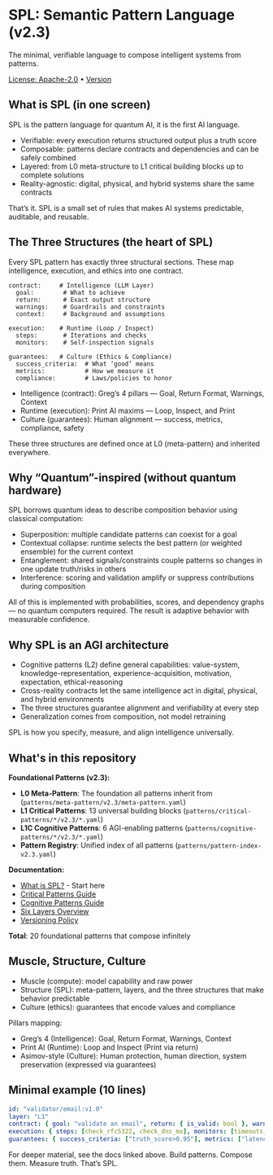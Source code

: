 # SPL: Semantic Pattern Language (v2.3)

The minimal, verifiable language to compose intelligent systems from patterns.

[License: Apache-2.0](LICENSE) • [Version](VERSION)

## What is SPL (in one screen)

SPL is the pattern language for quantum AI, it is the first AI language.

- Verifiable: every execution returns structured output plus a truth score
- Composable: patterns declare contracts and dependencies and can be safely combined
- Layered: from L0 meta-structure to L1 critical building blocks up to complete solutions
- Reality-agnostic: digital, physical, and hybrid systems share the same contracts

That’s it. SPL is a small set of rules that makes AI systems predictable, auditable, and reusable.

## The Three Structures (the heart of SPL)

Every SPL pattern has exactly three structural sections. These map intelligence, execution, and ethics into one contract.

```
contract:     # Intelligence (LLM Layer)
  goal:        # What to achieve
  return:      # Exact output structure
  warnings:    # Guardrails and constraints
  context:     # Background and assumptions

execution:    # Runtime (Loop / Inspect)
  steps:       # Iterations and checks
  monitors:    # Self-inspection signals

guarantees:   # Culture (Ethics & Compliance)
  success_criteria:  # What ‘good’ means
  metrics:           # How we measure it
  compliance:        # Laws/policies to honor
```

- Intelligence (contract): Greg’s 4 pillars — Goal, Return Format, Warnings, Context
- Runtime (execution): Print AI maxims — Loop, Inspect, and Print
- Culture (guarantees): Human alignment — success, metrics, compliance, safety

These three structures are defined once at L0 (meta-pattern) and inherited everywhere.

## Why “Quantum”-inspired (without quantum hardware)

SPL borrows quantum ideas to describe composition behavior using classical computation:

- Superposition: multiple candidate patterns can coexist for a goal
- Contextual collapse: runtime selects the best pattern (or weighted ensemble) for the current context
- Entanglement: shared signals/constraints couple patterns so changes in one update truth/risks in others
- Interference: scoring and validation amplify or suppress contributions during composition

All of this is implemented with probabilities, scores, and dependency graphs — no quantum computers required. The result is adaptive behavior with measurable confidence.

## Why SPL is an AGI architecture

- Cognitive patterns (L2) define general capabilities: value-system, knowledge-representation, experience-acquisition, motivation, expectation, ethical-reasoning
- Cross-reality contracts let the same intelligence act in digital, physical, and hybrid environments
- The three structures guarantee alignment and verifiability at every step
- Generalization comes from composition, not model retraining

SPL is how you specify, measure, and align intelligence universally.

## What's in this repository

**Foundational Patterns (v2.3):**
- **L0 Meta-Pattern**: The foundation all patterns inherit from (`patterns/meta-pattern/v2.3/meta-pattern.yaml`)
- **L1 Critical Patterns**: 13 universal building blocks (`patterns/critical-patterns/*/v2.3/*.yaml`)
- **L1C Cognitive Patterns**: 6 AGI-enabling patterns (`patterns/cognitive-patterns/*/v2.3/*.yaml`)
- **Pattern Registry**: Unified index of all patterns (`patterns/pattern-index-v2.3.yaml`)

**Documentation:**
- [What is SPL?](doc/spl/what-is-spl.md) - Start here
- [Critical Patterns Guide](doc/patterns/what-are-l1-critical-patterns.md)
- [Cognitive Patterns Guide](doc/patterns/what-are-l1c-cognitive-patterns.md)
- [Six Layers Overview](doc/patterns/spl-six-layers-overview.md)
- [Versioning Policy](doc/SPL_VERSIONING_POLICY.md)

**Total**: 20 foundational patterns that compose infinitely

## Muscle, Structure, Culture

- Muscle (compute): model capability and raw power
- Structure (SPL): meta-pattern, layers, and the three structures that make behavior predictable
- Culture (ethics): guarantees that encode values and compliance

Pillars mapping:
- Greg’s 4 (Intelligence): Goal, Return Format, Warnings, Context
- Print AI (Runtime): Loop and Inspect (Print via return)
- Asimov-style (Culture): Human protection, human direction, system preservation (expressed via guarantees)

## Minimal example (10 lines)

```yaml
id: "validator/email:v1.0"
layer: "L1"
contract: { goal: "validate an email", return: { is_valid: bool }, warnings: [], context: {} }
execution: { steps: [check_rfc5322, check_dns_mx], monitors: [timeouts, retries] }
guarantees: { success_criteria: ["truth_score>0.95"], metrics: ["latency_ms"], compliance: {} }
```

For deeper material, see the docs linked above. Build patterns. Compose them. Measure truth. That’s SPL.
